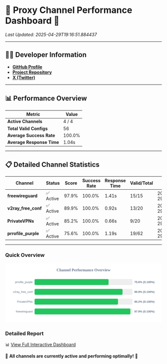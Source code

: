 # 🌟 Proxy Channel Performance Dashboard 🌟

_Last Updated: 2025-04-29T19:16:51.884437_

---

## 👩‍💻 Developer Information

- **[GitHub Profile](https://github.com/4n0nymou3)**  
- **[Project Repository](https://github.com/4n0nymou3/multi-proxy-config-fetcher)**  
- **[X (Twitter)](https://x.com/4n0nymou3)**  

---

## 📊 Performance Overview

| Metric                | Value       |
|-----------------------|-------------|
| **Active Channels**   | 4 / 4       |
| **Total Valid Configs** | 56          |
| **Average Success Rate** | 100.0%      |
| **Average Response Time** | 1.04s       |

---

## 📋 Detailed Channel Statistics

| Channel          | Status     | Score  | Success Rate | Response Time | Valid/Total | Last Success               |
|------------------|------------|--------|--------------|---------------|-------------|----------------------------|
| **freewireguard**  | ✅ Active  | 97.9%  | 100.0% | 1.41s         | 15/15       | 2025-04-29T19:16:51.882625 |
| **v2ray_free_conf**  | ✅ Active  | 89.9%  | 100.0% | 0.92s         | 13/20       | 2025-04-29T19:16:49.746032 |
| **PrivateVPNs**  | ✅ Active  | 85.2%  | 100.0% | 0.66s         | 9/20       | 2025-04-29T19:16:50.441158 |
| **prrofile_purple**  | ✅ Active  | 75.6%  | 100.0% | 1.19s         | 19/62       | 2025-04-29T19:16:48.795538 |

---

### Quick Overview
<div align="center">
  <a href="https://raw.githubusercontent.com/nullluser/NullRepo/refs/heads/main/assets/channel_stats_chart.svg">
    <img src="https://raw.githubusercontent.com/nullluser/NullRepo/refs/heads/main/assets/channel_stats_chart.svg" alt="Source Performance Statistics" width="800">
  </a>
</div>

### Detailed Report
📊 [View Full Interactive Dashboard](https://htmlpreview.github.io/?https://github.com/nullluser/NullRepo/blob/main/assets/performance_report.html)

🎉 **All channels are currently active and performing optimally!** 🎉
